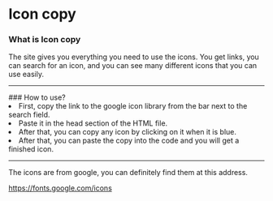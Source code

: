 # Icon copy

### What is Icon copy
The site gives you everything you need to use the icons. You get links, you can search for an icon, and you can see many different icons that you can use easily.
<hr>
### How to use?

<li>First, copy the link to the google icon library from the bar next to the search field.
<li>Paste it in the head section of the HTML file.
<li>After that, you can copy any icon by clicking on it when it is blue.
<li>After that, you can paste the copy into the code and you will get a finished icon.

<hr>

The icons are from google, you can definitely find them at this address.

https://fonts.google.com/icons